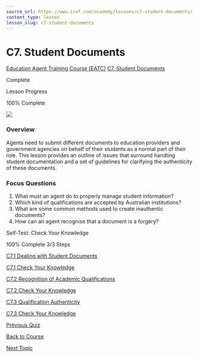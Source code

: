 ```yaml
---
source_url: https://www.icef.com/academy/lessons/c7-student-documents/
content_type: lesson
lesson_slug: c7-student-documents
---
```


# C7. Student Documents

[Education Agent Training Course (EATC)](https://www.icef.com/academy/courses/education-agent-training-course-eatc/) [C7. Student Documents](https://www.icef.com/academy/lessons/c7-student-documents/)

Complete

Lesson Progress 

100% Complete 

![](https://www.icef.com/academy/wp-content/uploads/2022/09/pexels-ono-kosuki-5999874-1024x683.jpg)

### Overview

Agents need to submit different documents to education providers and government agencies on behalf of their students as a normal part of their role. This lesson provides an outline of issues that surround handling student documentation and a set of guidelines for clarifying the authenticity of these documents.

### Focus Questions

  1. What must an agent do to properly manage student information?
  2. Which kind of qualifications are accepted by Australian institutions?
  3. What are some common methods used to create inauthentic documents?
  4. How can an agent recognise that a document is a forgery?



Self-Test: Check Your Knowledge

100% Complete  3/3 Steps 

[ C7.1 Dealing with Student Documents ](https://www.icef.com/academy/topic/c7-1-dealing-with-student-documents/)

[ C7.1 Check Your Knowledge ](https://www.icef.com/academy/quizzes/c7-1-check-your-knowledge/)

[ C7.2 Recognition of Academic Qualifications ](https://www.icef.com/academy/topic/c7-2-recognition-of-academic-qualifications/)

[ C7.2 Check Your Knowledge ](https://www.icef.com/academy/quizzes/c7-2-check-your-knowledge/)

[ C7.3 Qualification Authenticity ](https://www.icef.com/academy/topic/c7-3-qualification-authenticity/)

[ C7.3 Check Your Knowledge ](https://www.icef.com/academy/quizzes/c7-3-check-your-knowledge/)

[ Previous Quiz ](https://www.icef.com/academy/quizzes/c6-2-check-your-knowledge/)

[Back to Course](https://www.icef.com/academy/courses/education-agent-training-course-eatc/)

[ Next Topic ](https://www.icef.com/academy/topic/c7-1-dealing-with-student-documents/)
